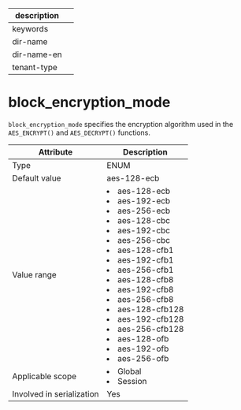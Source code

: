 |description||
|---|---|
|keywords||
|dir-name||
|dir-name-en||
|tenant-type||

# block_encryption_mode

`block_encryption_mode` specifies the encryption algorithm used in the `AES_ENCRYPT()` and `AES_DECRYPT()` functions.

| **Attribute** | **Description** |
|---------|----------------------------------------------------------------------------|
| Type | ENUM |
| Default value | aes-128-ecb |
| Value range | <li> aes-128-ecb   <li> aes-192-ecb   <li> aes-256-ecb   <li> aes-128-cbc   <li> aes-192-cbc   <li> aes-256-cbc   <li> aes-128-cfb1   <li> aes-192-cfb1   <li> aes-256-cfb1   <li> aes-128-cfb8   <li> aes-192-cfb8   <li> aes-256-cfb8   <li> aes-128-cfb128   <li> aes-192-cfb128   <li> aes-256-cfb128   <li> aes-128-ofb   <li> aes-192-ofb   <li> aes-256-ofb |
| Applicable scope | <li> Global   <li> Session |
| Involved in serialization | Yes |
